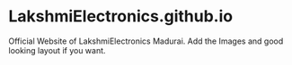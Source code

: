 # LakshmiElectronics.github.io
Official Website of LakshmiElectronics Madurai.
Add the Images and good looking layout if you want.
